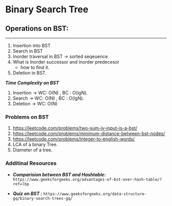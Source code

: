 # Binary Search Tree
## Operations on BST:
---------------------------------------------------
1. Insertion into BST 
2. Search in BST
3. Inorder traversal in BST -> sorted seqeuence
4. What is Inorder successor and inorder predecesor
   - how to find it.
5. Deletion in BST.

***Time Complexity on BST***
1. Insertion -> WC: O(N) , BC : O(lgN).
2. Search    -> WC: O(N) , BC : O(lgN).
3. Deletion  -> WC: O(N)

### Problems on BST
1. https://leetcode.com/problems/two-sum-iv-input-is-a-bst/ 
2. https://leetcode.com/problems/minimum-distance-between-bst-nodes/
3. https://leetcode.com/problems/integer-to-english-words/
4. LCA of a binary Tree.
5. Diameter of a tree.



### Additinal Resources
- ***Comparision between BST and Hashtable:***  ```https://www.geeksforgeeks.org/advantages-of-bst-over-hash-table/?ref=lbp```

- ***Quiz on BST :*** ```https://www.geeksforgeeks.org/data-structure-gq/binary-search-trees-gq/```
